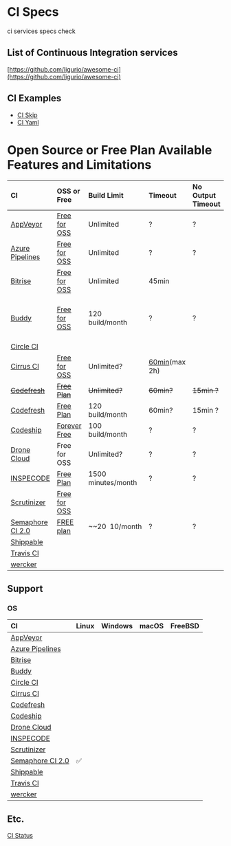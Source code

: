 # CI Specs

ci services specs check

## List of Continuous Integration services

[https://github.com/ligurio/awesome-ci](https://github.com/ligurio/awesome-ci) 

## CI Examples

* [CI Skip](https://github.com/srz-zumix/ci-skip)
* [CI Yaml](https://github.com/srz-zumix/ci-yaml)

# Open Source or Free Plan Available Features and Limitations

|CI|OSS or Free|Build Limit|Timeout|No Output Timeout|Any Limits|
|:--|:--|:--|:--|:--|:--|
|[AppVeyor](https://www.appveyor.com)|[Free for OSS](https://www.appveyor.com/pricing/)|Unlimited|?|?||
|[Azure Pipelines](https://azure.microsoft.com/ja-jp/services/devops/pipelines/)|[Free for OSS](https://azure.microsoft.com/ja-jp/pricing/details/devops/azure-devops-services/)|Unlimited|?|?||
|[Bitrise](https://www.bitrise.io)|[Free for OSS](https://blog.bitrise.io/free-developer-plan-features-for-open-source-projects-on-bitrise)|Unlimited|45min||
|[Buddy](https://buddy.works)|[Free for OSS](https://buddy.works/free-for-open-source)|120 build/month|?|?|5 projects / 500 MB cache / 1 GB & 2vCPU performance|
|[Circle CI](https://circleci.com)||||
|[Cirrus CI](https://cirrus-ci.org/)|[Free for OSS](https://cirrus-ci.org/pricing/)|Unlimited?|[60min](https://cirrus-ci.org/faq/#instance-timed-out)(max 2h)||[Parallel VMs limit](https://cirrus-ci.org/faq/#are-there-any-limits)|
|~~[Codefresh](https://codefresh.io/)~~|~~[Free Plan](https://codefresh.io/pricing/)~~|~~Unlimited?~~|~~60min?~~|~~15min ?~~|
|[Codefresh](https://codefresh.io/)|[Free Plan](https://github.com/marketplace/codefresh)|120 build/month|60min?|15min ?|
|[Codeship](https://codeship.com/)|[Forever Free](https://codeship.com/pricing)|100 build/month|?|?||
|[Drone Cloud](https://cloud.drone.io/)|Free for OSS|Unlimited?|?|?||
|[INSPECODE](https://rocro.com/inspecode)|[Free Plan](https://rocro.com/inspecode/pricing)|1500 minutes/month|?|?||
|[Scrutinizer](https://scrutinizer-ci.com)|[Free for OSS](https://scrutinizer-ci.com/pricing)||||
|[Semaphore CI 2.0](https://semaphoreci.com)|[FREE plan](https://semaphoreci.com/pricing)|~~$20~~$10/month|?|?||
|[Shippable](http://shippable.com)||||
|[Travis CI](https://travis-ci.com/)|||
|[wercker](http://www.wercker.com/)||||

## Support 

### OS

|CI|Linux|Windows|macOS|FreeBSD|
|:--|:--|:--|:--|:--|
|[AppVeyor](https://www.appveyor.com)||
|[Azure Pipelines](https://azure.microsoft.com/ja-jp/services/devops/pipelines/)|
|[Bitrise](https://www.bitrise.io)||
|[Buddy](https://buddy.works)||
|[Circle CI](https://circleci.com)||
|[Cirrus CI](https://cirrus-ci.org/)||
|[Codefresh](https://codefresh.io/)||
|[Codeship](https://codeship.com/)||
|[Drone Cloud](https://cloud.drone.io/)||
|[INSPECODE](https://rocro.com/inspecode)||
|[Scrutinizer](https://scrutinizer-ci.com)||
|[Semaphore CI 2.0](https://cirrus-ci.org/features/#comparison-with-popular-ciaas)|✅||||
|[Shippable](http://shippable.com)||
|[Travis CI](https://travis-ci.com/)|
|[wercker](http://www.wercker.com/)||

## Etc.

[CI Status](./docs/ci-status.md)

